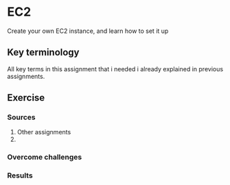 # EC2
Create your own EC2 instance, and learn how to set it up


## Key terminology
All key terms in this assignment that i needed i already explained in previous assignments.





## Exercise
### Sources
1. Other assignments
2. 



### Overcome challenges


### Results